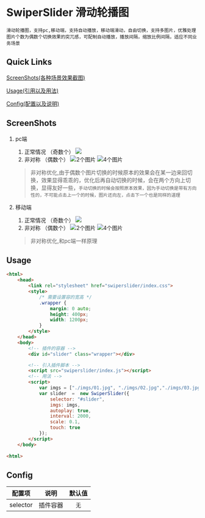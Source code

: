 # SwiperSlider 滑动轮播图
    滑动轮播图，支持pc,移动端，支持自动播放，移动端滑动，自由切换，支持多图片，优雅处理图片个数为偶数个切换效果的突兀感，可配制自动播放，播放间隔，缩放比例间隔，适应不同业务场景

## Quick Links
[ScreenShots(各种场景效果截图)](#ScreenShots)

[Usage(引用以及用法)](#Usage)

[Config(配置以及说明)](#Config)

## <sapn id="ScreenShots">ScreenShots</span>
1. pc端

    1. 正常情况 （奇数个）
        ![](./imgs/pc_odd.gif)
    2. 非对称  （偶数个）
        ![2个图片](./imgs/pc_even_2.gif)
        ![4个图片](./imgs/pc_even_4.gif)
    > 非对称优化,由于偶数个图片切换的时候原本的效果会在某一边来回切换，效果显得乖乖的，优化后再自动切换的时候，会在两个方向上切换，显得友好一些，`手动切换的时候会按照原本效果，因为手动切换是带有方向性的，不可能点击上一个的时候，图片还向左，点击下一个也是同样的道理`


2. 移动端

    1. 正常情况 （奇数个）
        ![](./imgs/mobile_odd.gif)
    2. 非对称  （偶数个）
        ![2个图片](./imgs/mobile_even_2.gif)
        ![4个图片](./imgs/mobile_even_4.gif)
    > 非对称优化,和pc端一样原理

## <span id ="Usage">Usage</span>

```html
<html>
    <head>
        <link rel="stylesheet" href="swiperslider/index.css">
        <style>
            /* 需要设置容的宽高 */
            .wrapper {
                margin: 0 auto;
                height: 400px;
                width: 1200px;
            }
        </style>
    </head>
    <body>
        <!-- 插件的容器 -->
        <div id="slider" class="wrapper"></div>

        <!-- 引入插件脚本 -->
        <script src="swiperslider/index.js"></script>
        <!-- 用法 -->
        <script>
            var imgs = ["./imgs/01.jpg", "./imgs/02.jpg","./imgs/03.jpg", "./imgs/04.jpg", "./imgs/05.jpg"];
            var slider  =  new SwiperSlider({
                selector: "#slider",
                imgs: imgs,
                autoplay: true,
                interval: 2000,
                scale: 0.1,
                touch: true
            });
        </script>
    </body>
    
<html>
```

## <sapn id="Config">Config</span>
| 配置项    | 说明      | 默认值    |
| --------- | :------: | :-------: |
| selector  | 插件容器  | `无`      |
